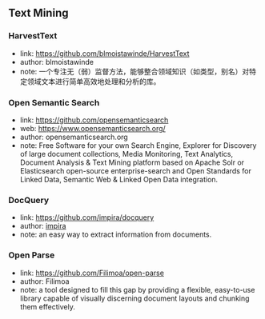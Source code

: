 ## **Text Mining**

### HarvestText
  * link: https://github.com/blmoistawinde/HarvestText
  * author: blmoistawinde
  * note: 一个专注无（弱）监督方法，能够整合领域知识（如类型，别名）对特定领域文本进行简单高效地处理和分析的库。

### Open Semantic Search
  * link: https://github.com/opensemanticsearch
  * web: https://www.opensemanticsearch.org/
  * author: opensemanticsearch.org
  * note: Free Software for your own Search Engine, Explorer for Discovery of large document collections, Media Monitoring, Text Analytics, Document Analysis & Text Mining platform based on Apache Solr or Elasticsearch open-source enterprise-search and Open Standards for Linked Data, Semantic Web & Linked Open Data integration.

### DocQuery
  * link: https://github.com/impira/docquery
  * author: [impira](https://www.impira.com/)
  * note: an easy way to extract information from documents.

### Open Parse
  * link: https://github.com/Filimoa/open-parse
  * author: Filimoa
  * note: a tool designed to fill this gap by providing a flexible, easy-to-use library capable of visually discerning document layouts and chunking them effectively.
